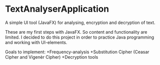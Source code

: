 # TextAnalyserApplication

A simple UI tool (JavaFX) for analysing, encryption and decryption of text.

These are my first steps with JavaFX. So content and functionality are limited. 
I decided to do this project in order to practice Java programming and working with UI-elements.

Goals to implement:
+Frequency-analysis
+Substitution Cipher (Ceasar Cipher and Vigenèr Cipher)
+Decryption tools
